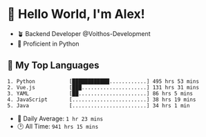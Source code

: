 # 👋 Hello World, I'm Alex!

- 🪴 Backend Developer @Voithos-Development
- 🐍 Proficient in Python

## 💚 My Top Languages
```
1. Python           [████████████............] 495 hrs 53 mins
2. Vue.js           [███.....................] 131 hrs 31 mins
3. YAML             [██......................] 86 hrs 5 mins
4. JavaScript       [........................] 38 hrs 19 mins
5. Java             [........................] 34 hrs 1 min
```
- 💪 Daily Average: `1 hr 23 mins`
- 🕑 All Time: `941 hrs 15 mins`